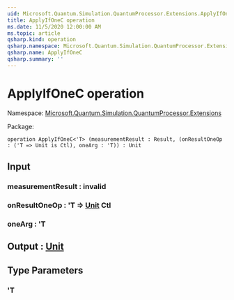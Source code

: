 ```yaml
---
uid: Microsoft.Quantum.Simulation.QuantumProcessor.Extensions.ApplyIfOneC
title: ApplyIfOneC operation
ms.date: 11/5/2020 12:00:00 AM
ms.topic: article
qsharp.kind: operation
qsharp.namespace: Microsoft.Quantum.Simulation.QuantumProcessor.Extensions
qsharp.name: ApplyIfOneC
qsharp.summary: ''
---
```


# ApplyIfOneC operation

Namespace: [Microsoft.Quantum.Simulation.QuantumProcessor.Extensions](xref:Microsoft.Quantum.Simulation.QuantumProcessor.Extensions)

Package: [](https://nuget.org/packages/)




```qsharp
operation ApplyIfOneC<'T> (measurementResult : Result, (onResultOneOp : ('T => Unit is Ctl), oneArg : 'T)) : Unit
```


## Input

### measurementResult : __invalid<Result>__




### onResultOneOp : 'T => [Unit](xref:microsoft.quantum.lang-ref.unit) Ctl




### oneArg : 'T





## Output : [Unit](xref:microsoft.quantum.lang-ref.unit)



## Type Parameters

### 'T

